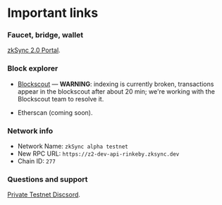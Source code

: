 # Important links

### Faucet, bridge, wallet

[zkSync 2.0 Portal](https://portal.zksync.io).

### Block explorer

- [Blockscout](https://zksync-v2-rinkeby2.zkscan.io) — **WARNING**: indexing is currently broken, transactions appear in the blockscout after about 20 min; we're working with the Blockscout team to resolve it.

- Etherscan (coming soon).

### Network info

- Network Name: `zkSync alpha testnet`
- New RPC URL: `https://z2-dev-api-rinkeby.zksync.dev`
- Chain ID: `277`

### Questions and support

[Private Testnet Discsord](https://discord.com/invite/t6RrNAu7).
